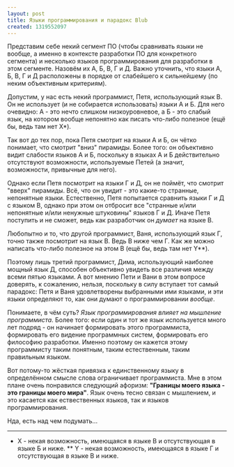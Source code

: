 ```yaml
---
layout: post
title: Языки программирования и парадокс Blub
created: 1319552097
---
```

<!--break-->
Представим себе некий сегмент ПО (чтобы сравнивать языки не вообще, а именно в контексте разработки ПО для конкретного сегмента) и несколько языков программирования для разработки в этом сегменте. Назовём их А, Б, В, Г и Д. Важно уточнить, что языки А, Б, В, Г и Д расположены в порядке от слабейшего к сильнейшему (по неким объективным критериям).

Допустим, у нас есть некий программист, Петя, использующий язык В. Он не использует (и не собирается использовать) языки А и Б. Для него очевидно: А - это нечто слишком низкоуровневое, а Б - это слабый язык, на котором вообще непонятно как писать что-либо полезное (ещё бы, ведь там нет X*).

Так вот до тех пор, пока Петя смотрит на языки А и Б, он чётко понимает, что смотрит "вниз" пирамиды. Более того: он объективно видит слабости языков А и Б, поскольку в языках А и Б действительно отсутствуют возможности, используемые Петей (а значит, возможности, привычные для него).

Однако если Петя посмотрит на языки Г и Д, он не поймёт, что смотрит "вверх" пирамиды. Всё, что он увидит - это какие-то странные, непонятные языки. Естественно, Петя попытается сравнить языки Г и Д с языком В, однако при этом он отбросит все "странные и/или непонятные и/или ненужные штуковины" языков Г и Д. Иначе Петя поступить и не сможет, ведь как разработчик он *думает* на языке В.

Любопытно и то, что другой программист, Ваня, использующий язык Г, точно также посмотрит на язык В. Ведь В ниже чем Г. Как же можно написать что-либо полезное на этом В (ещё бы, ведь там нет Y**).

Поэтому лишь третий программист, Дима, использующий наиболее мощный язык Д, способен объективно увидеть все различия между всеми пятью языками. А вот мнению Пети и Вани в этом вопросе доверять, к сожалению, нельзя, поскольку в силу вступает тот самый парадокс: Петя и Ваня удовлетворены выбранными ими языками, и эти языки определяют то, как они думают о программировании *вообще*.

Понимаете, в чём суть? *Язык программирования влияет на мышление программиста*. Более того: если один и тот же язык используется много лет подряд - он начинает формировать этого программиста, формировать его в*и*дение программных систем, формировать его философию разработки. Именно поэтому он кажется этому программисту таким понятным, таким естественным, таким правильным языком.

Вот потому-то жёсткая привязка к единственному языку в определённом смысле слова ограничивает программиста. Мне в этом плане очень понравился следующий афоризм: **"Границы моего языка - это границы моего мира"**. Язык очень тесно связан с мышлением, и это касается как ествественных языков, так и языков программирования.

Нда, есть над чем подумать...
 ______________________________
 
 * X - некая возможность, имеющаяся в языке В и отсутствующая в языке Б и ниже.
 ** Y - некая возможность, имеющаяся в языке Г и отсутствующая в языке В и ниже.
